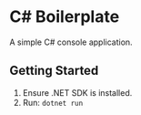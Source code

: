 # C# Boilerplate

A simple C# console application.

## Getting Started

1. Ensure .NET SDK is installed.
2. Run: `dotnet run`